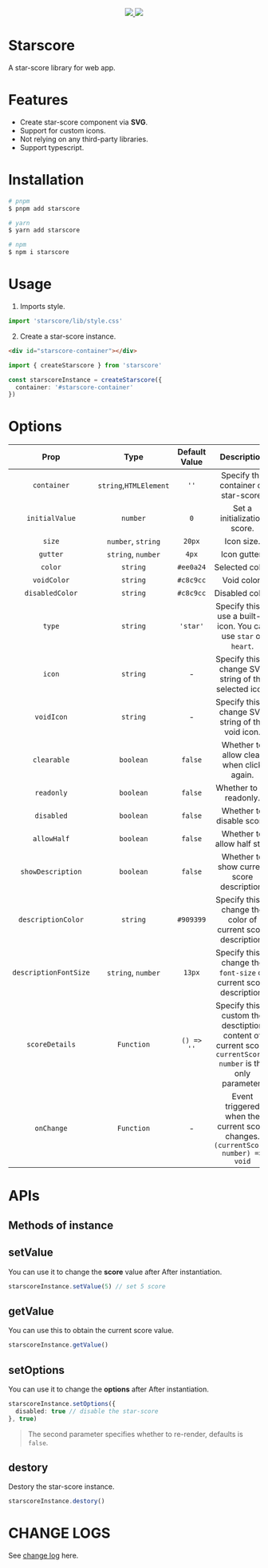 <p align="center">
  <a href="https://www.npmjs.org/package/starscore">
    <img src="https://img.shields.io/npm/v/starscore.svg">
  </a>
  <a href="https://npmcharts.com/compare/starscore?minimal=true">
    <img src="https://img.shields.io/npm/dm/starscore.svg">
  </a>
  <br>
</p>

# Starscore

A star-score library for web app.

# Features

- Create star-score component via **SVG**.
- Support for custom icons.
- Not relying on any third-party libraries.
- Support typescript.

# Installation

```bash
# pnpm
$ pnpm add starscore

# yarn
$ yarn add starscore

# npm
$ npm i starscore
```

# Usage

1. Imports style.

```ts
import 'starscore/lib/style.css'
```

2. Create a star-score instance.

```html
<div id="starscore-container"></div>
```

```ts
import { createStarscore } from 'starscore'

const starscoreInstance = createStarscore({
  container: '#starscore-container'
})
```

# Options

| Prop | Type | Default Value | Description |
| :---: | :---: | :---: | :---: |
| `container` | `string`,`HTMLElement` | `''` | Specify the container of star-score. |
| `initialValue` | `number` | `0` | Set a initialization score. |
| `size` | `number`, `string` | `20px` | Icon size. |
| `gutter` | `string`, `number` | `4px` | Icon gutter. |
| `color` | `string` | `#ee0a24` | Selected color. |
| `voidColor` | `string` | `#c8c9cc` | Void color. |
| `disabledColor` | `string` | `#c8c9cc` | Disabled color. |
| `type` | `string` | `'star'` | Specify this to use a built-in icon. You can use `star` or `heart`. |
| `icon` | `string` | - | Specify this to change SVG string of the selected icon. |
| `voidIcon` | `string` | - | Specify this to change SVG string of the void icon. |
| `clearable` | `boolean` | `false` | Whether to allow clear when click again. |
| `readonly` | `boolean` | `false` | Whether to be readonly. |
| `disabled` | `boolean` | `false` | Whether to disable score. |
| `allowHalf` | `boolean` | `false` | Whether to allow half star. |
| `showDescription` | `boolean` | `false` | Whether to show current score description. |
| `descriptionColor` | `string` | `#909399` | Specify this to change the color of current score description. |
| `descriptionFontSize` | `string`, `number` | `13px` | Specify this to change the `font-size` of current score description. |
| `scoreDetails` | `Function` | `() => ''` | Specify this to custom the desctiption content of current score. `currentScore: number` is the only parameter. |
| `onChange` | `Function` | - | Event triggered when the current score changes. `(currentScore: number) => void` |

# APIs

## Methods of instance

## setValue

You can use it to change the **score** value after After instantiation.

```ts
starscoreInstance.setValue(5) // set 5 score
```

## getValue

You can use this to obtain the current score value.

```ts
starscoreInstance.getValue()
```

## setOptions

You can use it to change the **options** after After instantiation.

```ts
starscoreInstance.setOptions({
  disabled: true // disable the star-score
}, true)
```

> The second parameter specifies whether to re-render, defaults is `false`.

## destory

Destory the star-score instance.

```ts
starscoreInstance.destory()
```

# CHANGE LOGS

See [change log](./CHANGELOG.md) here.